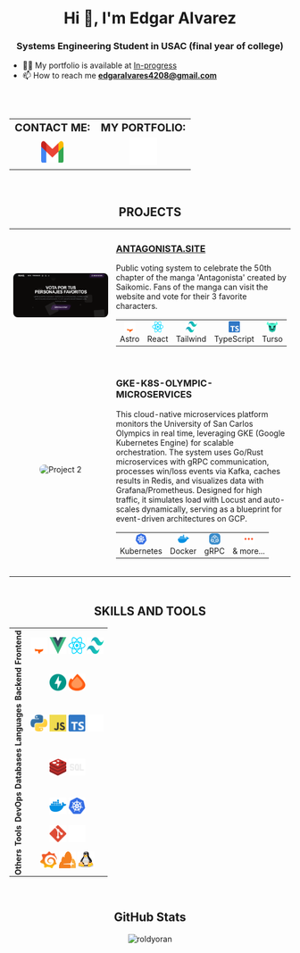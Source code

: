 <h1 align="center">Hi 👋, I'm Edgar Alvarez</h1>
<h3 align="center">Systems Engineering Student in USAC (final year of college)</h3>

- 👨‍💻 My portfolio is available at [In-progress](In-progress)
- 📫 How to reach me **edgaralvares4208@gmail.com**


<br>


<table align="center" style="width: 100%; text-align: center; margin-top: 2rem; border-spacing: 1rem;">
    <tr align="center">
        <td style="font-weight: bold; font-size: 1.2rem;">CONTACT ME:</td>
        <td style="font-weight: bold; font-size: 1.2rem;">MY PORTFOLIO:</td>
    </tr>
    <tr align="center" style="height: 50px;">
        <td style="vertical-align: middle;">
            <a href="mailto:edgaralvares4208@gmail.com">
                <img src="imgs/icons-color/Mail.svg" alt="Email" height="40" width="40" />
            </a>
        </td>
        <td style="vertical-align: middle;">
            <a href="/" target="_blank">
                <img src="imgs/icons-color/Dev.svg" alt="Portfolio" height="50" width="50" title="My Portfolio" />
            </a>
        </td>
    </tr>
</table>


<br>


<h2 align="center" style="margin-top: 2rem; font-weight: bold;">PROJECTS</h2>
<table style="margin: auto; border-spacing: 2rem;">
    <tr>
        <td style="width: 50%; text-align: center; vertical-align: middle;">
            <a href="https://antagonista.site/" target="_blank" rel="noopener noreferrer">
                <img src="imgs/proyects/antagonista-site.png" alt="Project 1" style="width: 100%; height: auto; border-radius: 0.5rem;" title="antagonista.site" />
            </a>
        </td>
        <td style="text-align: left; vertical-align: middle; padding-bottom: 1rem;">
            <a href="https://antagonista.site/" target="_blank" rel="noopener noreferrer">
                <h3>ANTAGONISTA.SITE</h3>
            </a>
            <p>Public voting system to celebrate the 50th chapter of the manga 'Antagonista' created by Saikomic. Fans of the manga can visit the website and vote for their 3 favorite characters.</p>
            <table style="margin-top: 1rem; margin-bottom: 1rem; text-align: center;">
                <tr>
                    <td align="center">
                        <a href="https://astro.build/" target="_blank" rel="noopener noreferrer">
                            <img src="imgs/icons-color/Astro.svg" alt="Astro" height="20" width="20" title="Astro" />
                        </a>
                        <br />
                        <span>Astro</span>
                    </td>
                    <td align="center">
                        <a href="https://reactjs.org/" target="_blank" rel="noopener noreferrer">
                            <img src="imgs/icons-color/React.svg" alt="React" height="20" width="20" title="React" />
                        </a>
                        <br />
                        <span>React</span>
                    </td>
                    <td align="center">
                        <a href="https://tailwindcss.com/" target="_blank" rel="noopener noreferrer">
                            <img src="imgs/icons-color/Tailwind.svg" alt="Tailwind" height="20" width="20" title="TailwindCSS" />
                        </a>
                        <br />
                        <span>Tailwind</span>
                    </td>
                    <td align="center">
                        <a href="https://typescriptlang.org/" target="_blank" rel="noopener noreferrer">
                            <img src="imgs/icons-color/TypeScript.svg" alt="TypeScript" height="20" width="20" title="TypeScript" />
                        </a>
                        <br />
                        <span>TypeScript</span>
                    <td align="center">
                        <a href="https://turso.tech/" target="_blank" rel="noopener noreferrer">
                            <img src="imgs/icons-color/Turso.svg" alt="Turso" height="20" width="20" title="Turso" />
                        </a>
                        <br />
                        <span>Turso</span>
                    </td>
                </tr>
            </table>
        </td>
    </tr>
    <tr>
        <td style="text-align: center; vertical-align: middle;">
            <img src="https://github.com/roldyoran/gke-k8s-olympic-microservices/blob/main/imgs/arquitecture.png?raw=true" alt="Project 2" style="width: 100%; height: auto; border-radius: 0.5rem;" title="antagonista.site"  />
        </td>
        <td style="text-align: left; vertical-align: middle; padding-bottom: 1rem;">
            <h3>GKE-K8S-OLYMPIC-MICROSERVICES</h3>
            <p>This cloud-native microservices platform monitors the University of San Carlos Olympics in real time, leveraging GKE (Google Kubernetes Engine) for scalable orchestration. The system uses Go/Rust microservices with gRPC communication, processes win/loss events via Kafka, caches results in Redis, and visualizes data with Grafana/Prometheus. Designed for high traffic, it simulates load with Locust and auto-scales dynamically, serving as a blueprint for event-driven architectures on GCP.</p>
            <table style="margin-top: 1rem; margin-bottom: 1rem; text-align: center;">
                <tr>
                    <td align="center">
                        <a href="https://kubernetes.io/" target="_blank" rel="noopener noreferrer">
                            <img src="imgs/icons-color/Kubernetes.svg" alt="Astro" height="20" width="20" title="Kubernetes" />
                        </a>
                        <br />
                        <span>Kubernetes</span>
                    </td>
                    <td align="center">
                        <a href="https://docker.com/" target="_blank" rel="noopener noreferrer">
                            <img src="imgs/icons-color/Docker.svg" alt="React" height="20" width="20" title="React" />
                        </a>
                        <br />
                        <span>Docker</span>
                    </td>
                    <td align="center">
                        <a href="https://grpc.io/" target="_blank" rel="noopener noreferrer">
                            <img src="imgs/icons-color/GRPC.svg" alt="TypeScript" height="20" width="20" title="GRPC" />
                        </a>
                        <br />
                        <span>gRPC</span>
                    <td align="center">
                            <img src="imgs/icons-color/More.svg" alt="Turso" height="20" width="20" title="and more..." />
                        <br />
                        <span>& more...</span>
                    </td>
                </tr>
            </table>
        </td>
    </tr>
</table>


<br>


<h2 align="center" style="margin-top: 2rem; font-weight: bold;">SKILLS AND TOOLS</h2>
<table align="center" style="border-collapse: collapse; text-align: center;">
    <tr>
        <td align="center" style="writing-mode: vertical-rl; transform: rotate(180deg);"><b>Frontend</b></td>
        <td>
            <a href="https://astro.build/" target="_blank" rel="noreferrer"><img src="imgs/icons-color/Astro.svg" alt="Astro" height="30" width="30" title="Astro" /></a>
            <a href="https://vuejs.org/" target="_blank" rel="noreferrer"><img src="imgs/icons-color/Vue.svg" alt="Vue" height="30" width="30" title="Vue" /></a>
            <a href="https://reactjs.org/" target="_blank" rel="noreferrer"><img src="imgs/icons-color/React.svg" alt="React" height="30" width="30" title="React" /></a>
            <a href="https://tailwindcss.com/" target="_blank" rel="noreferrer"><img src="imgs/icons-color/Tailwind.svg" alt="Tailwind" height="30" width="30" title="TailwindCSS" /></a>
        </td>
    </tr>
    <tr>
        <td align="center" style="writing-mode: vertical-rl; transform: rotate(180deg);"><b>Backend</b></td>
        <td>
            <a href="https://fastapi.tiangolo.com/" target="_blank" rel="noreferrer"><img src="imgs/icons-color/FastApi.svg" alt="FastAPI" height="30" width="30" title="FastAPI" /></a>
            <a href="https://hono.dev/" target="_blank" rel="noreferrer"><img src="imgs/icons-color/Hono.svg" alt="Hono" height="30" width="30" title="Hono" /></a>
        </td>
    </tr>
    <tr>
        <td align="center" style="writing-mode: vertical-rl; transform: rotate(180deg);"><b>Languages</b></td>
        <td>
            <a href="https://www.python.org/" target="_blank" rel="noreferrer"><img src="imgs/icons-color/Python.svg" alt="Python" height="30" width="30" title="Python" /></a>
            <a href="https://developer.mozilla.org/docs/Web/JavaScript" target="_blank"><img src="imgs/icons-color/JavaScript.svg" alt="JavaScript" height="30" width="30" title="JavaScript" /></a>
            <a href="https://www.typescriptlang.org/" target="_blank" rel="noreferrer"><img src="imgs/icons-color/TypeScript.svg" alt="TypeScript" height="30" width="30" title="TypeScript" /></a>
            <a href="https://www.rust-lang.org/" target="_blank" rel="noreferrer"><img src="imgs/icons-color/Rust.svg" alt="Rust" height="30" width="30" title="Rust" /></a>
        </td>
    </tr>
    <tr>
        <td align="center" style="writing-mode: vertical-rl; transform: rotate(180deg);"><b>Databases</b></td>
        <td>
            <a href="https://redis.io/" target="_blank" rel="noreferrer"><img src="imgs/icons-color/Redis.svg" alt="Redis" height="30" width="30" title="Redis" /></a>
            <img src="imgs/icons-color/Sql.svg" alt="SQL" height="30" width="30" title="SQL (SQLite and Oracle)" />
        </td>
    </tr>
    <tr>
        <td align="center" style="writing-mode: vertical-rl; transform: rotate(180deg);"><b>DevOps</b></td>
        <td>
            <a href="https://www.docker.com/" target="_blank" rel="noreferrer"><img src="imgs/icons-color/Docker.svg" alt="Docker" height="30" width="30" title="Docker" /></a>
            <a href="https://kubernetes.io/" target="_blank" rel="noreferrer"><img src="imgs/icons-color/Kubernetes.svg" alt="Kubernetes" height="30" width="30" title="Kubernetes" /></a>
        </td>
    </tr>
    <tr>
        <td align="center" style="writing-mode: vertical-rl; transform: rotate(180deg);"><b>Tools</b></td>
        <td>
            <a href="https://git-scm.com/" target="_blank" rel="noreferrer"><img src="imgs/icons-color/Git.svg" alt="Git" height="30" width="30" title="Git" /></a>
            <a href="https://github.com/" target="_blank" rel="noreferrer"><img src="imgs/icons-color/Github.svg" alt="GitHub" height="30" width="30" title="GitHub" /></a>
        </td>
    </tr>
    <tr>
        <td align="center" style="writing-mode: vertical-rl; transform: rotate(180deg);"><b>Others</b></td>
        <td>
            <a href="https://grafana.com/" target="_blank" rel="noreferrer"><img src="imgs/icons-color/Grafana.svg" alt="Grafana" height="30" width="30" title="Grafana" /></a>
            <a href="https://clouflare.com" target="_blank" rel="noreferrer"><img src="imgs/icons-color/Cloudflare.svg" alt="Cloudflare" height="30" width="30" title="Cloudflare" /></a>
            <a href="https://www.linux.org/" target="_blank" rel="noreferrer"><img src="imgs/icons-color/Linux.svg" alt="Linux" height="30" width="30" title="Linux" /></a>
        </td>
    </tr>
</table>


<br>


<h2 align="center">GitHub Stats</h2>
<p align="center">
    <img src="https://github-readme-stats.vercel.app/api?username=roldyoran&show_icons=true&locale=en&theme=tokyonight" alt="roldyoran" />
</p>
